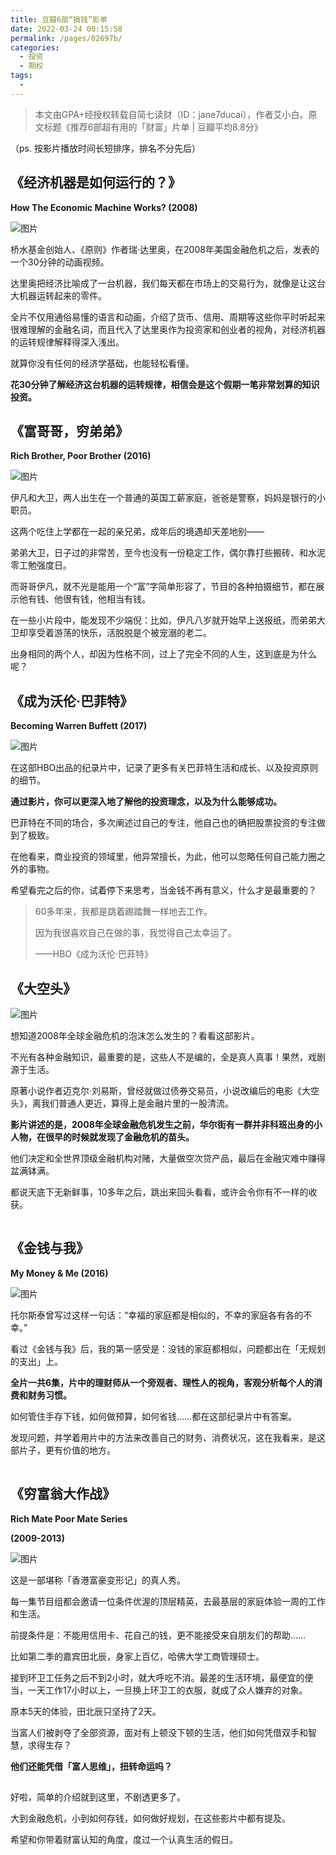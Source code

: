 ```yaml
---
title: 豆瓣6部“搞钱”影单
date: 2022-03-24 00:15:58
permalink: /pages/02697b/
categories:
  - 投资
  - 期权
tags:
  - 
---
```



> 本文由GPA+经授权转载自简七读财（ID：jane7ducai），作者艾小白。原文标题《推荐6部超有用的「财富」片单 | 豆瓣平均8.8分》

（ps. 按影片播放时间长短排序，排名不分先后）

## **《经济机器是如何运行的？》**

**How The Economic Machine Works? (2008)**

![图片](https://mmbiz.qpic.cn/mmbiz_jpg/Am8Qfs8miaLEYJIDricGvPPIERREC0WibwicT2yaxQvGZYQWxOecqpaxXNdbich9rrEg24hZoCbaoySQcm9iaHZfssCQ/640?wx_fmt=jpeg&tp=webp&wxfrom=5&wx_lazy=1&wx_co=1)

桥水基金创始人、《原则》作者瑞·达里奥，在2008年美国金融危机之后，发表的一个30分钟的动画视频。

达里奥把经济比喻成了一台机器，我们每天都在市场上的交易行为，就像是让这台大机器运转起来的零件。

全片不仅用通俗易懂的语言和动画，介绍了货币、信用、周期等这些你平时听起来很难理解的金融名词，而且代入了达里奥作为投资家和创业者的视角，对经济机器的运转规律解释得深入浅出。

就算你没有任何的经济学基础，也能轻松看懂。

**花30分钟了解经济这台机器的运转规律，相信会是这个假期一笔非常划算的知识投资。**


## **《富哥哥，穷弟弟》**

**Rich Brother, Poor Brother (2016)**

![图片](https://mmbiz.qpic.cn/mmbiz_jpg/Am8Qfs8miaLEYJIDricGvPPIERREC0WibwicvZmLD4icMJIC1mho2ZDwAKaBVQichKiaZ1icqvgzh3ongC2pdHaFZdJFBA/640?wx_fmt=jpeg&tp=webp&wxfrom=5&wx_lazy=1&wx_co=1)

伊凡和大卫，两人出生在一个普通的英国工薪家庭，爸爸是警察，妈妈是银行的小职员。

这两个吃住上学都在一起的亲兄弟，成年后的境遇却天差地别——

弟弟大卫，日子过的非常苦，至今也没有一份稳定工作，偶尔靠打些搬砖、和水泥零工勉强度日。

而哥哥伊凡，就不光是能用一个“富”字简单形容了，节目的各种拍摄细节，都在展示他有钱、他很有钱，他相当有钱。

在一些小片段中，能发现不少端倪：比如，伊凡八岁就开始早上送报纸，而弟弟大卫却享受着游荡的快乐，活脱脱是个被宠溺的老二。

出身相同的两个人，却因为性格不同，过上了完全不同的人生，这到底是为什么呢？

## **《成为沃伦·巴菲特》**

**Becoming Warren Buffett (2017)**

![图片](https://mmbiz.qpic.cn/mmbiz_jpg/Am8Qfs8miaLEYJIDricGvPPIERREC0WibwicQyUQlOprSBngRkWpemUDvCZEZIiaibILUk9c5ef3djmdmuRTW5WDibL3w/640?wx_fmt=jpeg&tp=webp&wxfrom=5&wx_lazy=1&wx_co=1)

在这部HBO出品的纪录片中，记录了更多有关巴菲特生活和成长、以及投资原则的细节。

**通过影片，你可以更深入地了解他的投资理念，以及为什么能够成功。**

巴菲特在不同的场合，多次阐述过自己的专注，他自己也的确把股票投资的专注做到了极致。

在他看来，商业投资的领域里，他异常擅长，为此，他可以忽略任何自己能力圈之外的事物。

希望看完之后的你，试着停下来思考，当金钱不再有意义，什么才是最重要的？

> 60多年来，我都是跳着踢踏舞一样地去工作。
> 
> 因为我很喜欢自己在做的事，我觉得自己太幸运了。
> 
> ——HBO《成为沃伦·巴菲特》

## **《大空头》**
![图片](https://mmbiz.qpic.cn/mmbiz_jpg/Am8Qfs8miaLEYJIDricGvPPIERREC0WibwicDuibtPFGtZsLbaMAKBgWnVy51sIj8CkOd39ok0ic7st6lMvRHdQSibj3Q/640?wx_fmt=jpeg&tp=webp&wxfrom=5&wx_lazy=1&wx_co=1)

想知道2008年全球金融危机的泡沫怎么发生的？看看这部影片。

不光有各种金融知识，最重要的是，这些人不是编的，全是真人真事！果然，戏剧源于生活。

原著小说作者迈克尔·刘易斯，曾经就做过债券交易员，小说改编后的电影《大空头》，离我们普通人更近，算得上是金融片里的一股清流。

**影片讲述的是，2008年全球金融危机发生之前，华尔街有一群并非科班出身的小人物，在很早的时候就发现了金融危机的苗头。**

他们决定和全世界顶级金融机构对赌，大量做空次贷产品，最后在金融灾难中赚得盆满钵满。

都说天底下无新鲜事，10多年之后，跳出来回头看看，或许会令你有不一样的收获。

**![图片](data:image/gif;base64,iVBORw0KGgoAAAANSUhEUgAAAAEAAAABCAYAAAAfFcSJAAAADUlEQVQImWNgYGBgAAAABQABh6FO1AAAAABJRU5ErkJggg==)**

## **《金钱与我》**

**My Money & Me (2016)**

![图片](https://mmbiz.qpic.cn/mmbiz_jpg/Am8Qfs8miaLEYJIDricGvPPIERREC0WibwicfBXmVeyGnk985Qv7kwffGibXwx1Fpn2eeiaBpSmF90vdVg5IFpksmeoQ/640?wx_fmt=jpeg&tp=webp&wxfrom=5&wx_lazy=1&wx_co=1)

托尔斯泰曾写过这样一句话：“幸福的家庭都是相似的，不幸的家庭各有各的不幸。”

看过《金钱与我》后，我的第一感受是：没钱的家庭都相似，问题都出在「无规划的支出」上。

**全片一共6集，片中的理财师从一个旁观者、理性人的视角，客观分析每个人的消费和财务习惯。**

如何管住手存下钱，如何做预算，如何省钱……都在这部纪录片中有答案。

发现问题，并学着用片中的方法来改善自己的财务、消费状况，这在我看来，是这部片子，更有价值的地方。

**![图片](data:image/gif;base64,iVBORw0KGgoAAAANSUhEUgAAAAEAAAABCAYAAAAfFcSJAAAADUlEQVQImWNgYGBgAAAABQABh6FO1AAAAABJRU5ErkJggg==)**

## **《穷富翁大作战》**

**Rich Mate Poor Mate Series**

**(2009-2013)**

![图片](https://mmbiz.qpic.cn/mmbiz_jpg/Am8Qfs8miaLEYJIDricGvPPIERREC0WibwicgziaZZ2ic5gVrzIHLPFwic2g4mpT0cocY7WWAnc545AZG9QEXHp2xZLqA/640?wx_fmt=jpeg&tp=webp&wxfrom=5&wx_lazy=1&wx_co=1)

这是一部堪称「香港富豪变形记」的真人秀。

每一集节目组都会邀请一位条件优渥的顶层精英，去最基层的家庭体验一周的工作和生活。

前提条件是：不能用信用卡、花自己的钱，更不能接受来自朋友们的帮助……

比如第二季的嘉宾田北辰，身家上百亿，哈佛大学工商管理硕士。

接到环卫工任务之后不到2小时，就大呼吃不消。最差的生活环境，最便宜的便当，一天工作17小时以上，一旦换上环卫工的衣服，就成了众人嫌弃的对象。

原本5天的体验，田北辰只坚持了2天。

当富人们被剥夺了全部资源，面对有上顿没下顿的生活，他们如何凭借双手和智慧，求得生存？

**他们还能凭借「富人思维」，扭转命运吗？**

**![图片](data:image/gif;base64,iVBORw0KGgoAAAANSUhEUgAAAAEAAAABCAYAAAAfFcSJAAAADUlEQVQImWNgYGBgAAAABQABh6FO1AAAAABJRU5ErkJggg==)**

好啦，简单的介绍就到这里，不剧透更多了。

大到金融危机，小到如何存钱，如何做好规划，在这些影片中都有提及。

希望和你带着财富认知的角度，度过一个认真生活的假日。
